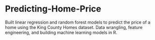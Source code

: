 # Predicting-Home-Price
Built linear regression and random forest models to predict the price of a home using the King County Homes dataset. 
Data wrangling, feature engineering, and building machine learning models in R.
